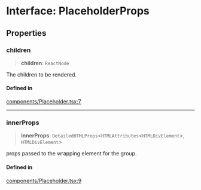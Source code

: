 # Interface: PlaceholderProps

## Properties

### children

> **children**: `ReactNode`

The children to be rendered.

#### Defined in

[components/Placeholder.tsx:7](https://github.com/cluk3/react-select/blob/ed039925bb007c645df3b023879a7c98ae8eeccd/packages/react-select/src/components/Placeholder.tsx#L7)

***

### innerProps

> **innerProps**: `DetailedHTMLProps`\<`HTMLAttributes`\<`HTMLDivElement`\>, `HTMLDivElement`\>

props passed to the wrapping element for the group.

#### Defined in

[components/Placeholder.tsx:9](https://github.com/cluk3/react-select/blob/ed039925bb007c645df3b023879a7c98ae8eeccd/packages/react-select/src/components/Placeholder.tsx#L9)
